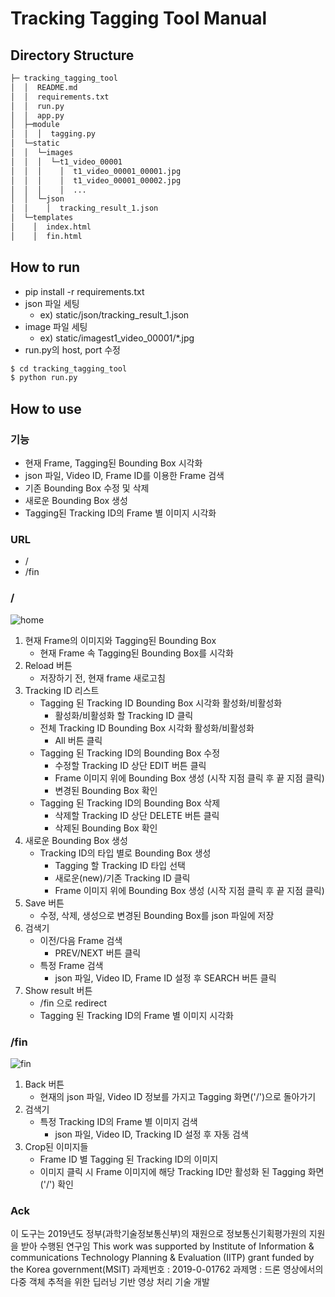 # Tracking Tagging Tool Manual

## Directory Structure
```sh
├─ tracking_tagging_tool
│  │  README.md
│  │  requirements.txt
│  │  run.py
│  │  app.py
│  ├─module
│  │  │  tagging.py
│  └─static
│  │  └─images
│  │  │  └─t1_video_00001
│  │  │    │  t1_video_00001_00001.jpg
│  │  │    │  t1_video_00001_00002.jpg
│  │  │    │  ...
│  │  └─json
│  │    │  tracking_result_1.json
│  └─templates
│    │  index.html
│    │  fin.html
```

## How to run
* pip install -r requirements.txt
* json 파일 세팅
	- ex) static/json/tracking_result_1.json
* image 파일 세팅
	- ex) static/imagest1_video_00001/*.jpg
* run.py의 host, port 수정

```sh
$ cd tracking_tagging_tool
$ python run.py
```

## How to use
### 기능
* 현재 Frame, Tagging된 Bounding Box 시각화
* json 파일, Video ID, Frame ID를 이용한 Frame 검색
* 기존 Bounding Box 수정 및 삭제
* 새로운 Bounding Box 생성
* Tagging된 Tracking ID의 Frame 별 이미지 시각화

### URL
* /
* /fin

### /
![home](master/PNG/home.png)
1. 현재 Frame의 이미지와 Tagging된 Bounding Box
	- 현재 Frame 속 Tagging된 Bounding Box를 시각화
2. Reload 버튼
	- 저장하기 전, 현재 frame 새로고침
3. Tracking ID 리스트
	- Tagging 된 Tracking ID Bounding Box 시각화 활성화/비활성화
    	* 활성화/비활성화 할 Tracking ID 클릭
	- 전체 Tracking ID Bounding Box 시각화 활성화/비활성화
    	* All 버튼 클릭
	- Tagging 된 Tracking ID의 Bounding Box 수정
    	* 수정할 Tracking ID 상단 EDIT 버튼 클릭
        * Frame 이미지 위에 Bounding Box 생성 (시작 지점 클릭 후 끝 지점 클릭)
		* 변경된 Bounding Box 확인
    - Tagging 된 Tracking ID의 Bounding Box 삭제
    	* 삭제할 Tracking ID 상단 DELETE 버튼 클릭
        * 삭제된 Bounding Box 확인
4. 새로운 Bounding Box 생성
	- Tracking ID의 타입 별로 Bounding Box 생성
    	* Tagging 할 Tracking ID 타입 선택
        * 새로운(new)/기존 Tracking ID 클릭
        * Frame 이미지 위에 Bounding Box 생성 (시작 지점 클릭 후 끝 지점 클릭)
5. Save 버튼
	- 수정, 삭제, 생성으로 변경된 Bounding Box를 json 파일에 저장
6. 검색기
	- 이전/다음 Frame 검색
    	* PREV/NEXT 버튼 클릭
	- 특정 Frame 검색
    	* json 파일, Video ID, Frame ID 설정 후 SEARCH 버튼 클릭
7. Show result 버튼
	- /fin 으로 redirect
    - Tagging 된 Tracking ID의 Frame 별 이미지 시각화

### /fin
![fin](master/PNG/fin.png)
1. Back 버튼
	- 현재의 json 파일, Video ID 정보를 가지고 Tagging 화면('/')으로 돌아가기
2. 검색기
	- 특정 Tracking ID의 Frame 별 이미지 검색
    	* json 파일, Video ID, Tracking ID 설정 후 자동 검색
3. Crop된 이미지들
	- Frame ID 별 Tagging 된 Tracking ID의 이미지
    - 이미지 클릭 시 Frame 이미지에 해당 Tracking ID만 활성화 된 Tagging 화면('/') 확인


### Ack
이 도구는 2019년도 정부(과학기술정보통신부)의 재원으로 정보통신기획평가원의 지원을 받아 수행된 연구임
This work was supported by Institute of Information & communications Technology Planning & Evaluation (IITP) grant funded by the Korea government(MSIT)
과제번호 : 2019-0-01762
과제명 : 드론 영상에서의 다중 객체 추적을 위한 딥러닝 기반 영상 처리 기술 개발


















